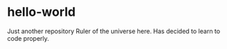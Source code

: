 # hello-world
Just another repository
Ruler of the universe here. Has decided to learn to code properly.
